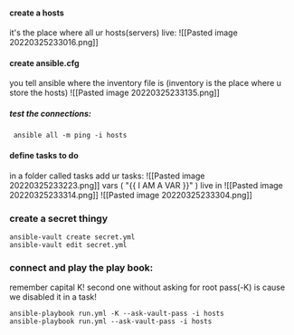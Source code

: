 #### create a hosts 
it's the place where all ur hosts(servers) live:
![[Pasted image 20220325233016.png]]
#### create ansible.cfg
you tell ansible where the inventory file is (inventory is the place where u store the hosts)
![[Pasted image 20220325233135.png]]

##### test the connections:
```
 ansible all -m ping -i hosts
```

#### define tasks to do 
in a folder called tasks add ur tasks:
![[Pasted image 20220325233223.png]]
vars ( "{{ I AM A VAR }}" ) live in 
![[Pasted image 20220325233314.png]]
![[Pasted image 20220325233304.png]]
### create a secret thingy
```
ansible-vault create secret.yml
ansible-vault edit secret.yml
```

### connect and play the play book:
remember capital K!
second one without asking for root pass(-K) is cause we disabled it in a task!

~~~
ansible-playbook run.yml -K --ask-vault-pass -i hosts
ansible-playbook run.yml --ask-vault-pass -i hosts
~~~
